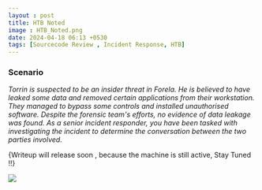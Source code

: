 ```yaml
---
layout : post
title: HTB Noted
image : HTB_Noted.png
date: 2024-04-18 06:13 +0530
tags: [Sourcecode Review , Incident Response, HTB] 
---
```


### Scenario

*Torrin is suspected to be an insider threat in Forela. He is believed to have leaked some data and removed certain applications from their workstation. They managed to bypass some controls and installed unauthorised software. Despite the forensic team's efforts, no evidence of data leakage was found. As a senior incident responder, you have been tasked with investigating the incident to determine the conversation between the two parties involved.*

{Writeup will release soon , because the machine is still active, Stay Tuned !!} 

![]({{site.baseurl}}/imgimg/HackTheBox/Noted/Noted.png)

